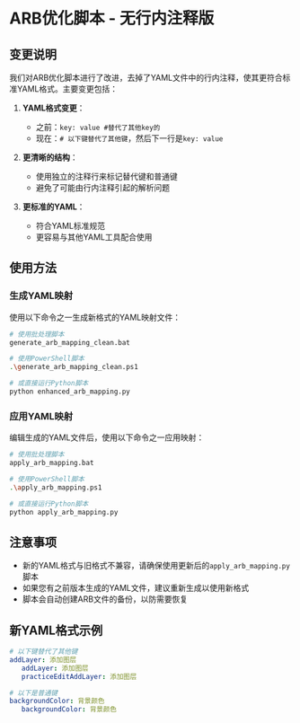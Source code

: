 # ARB优化脚本 - 无行内注释版

## 变更说明

我们对ARB优化脚本进行了改进，去掉了YAML文件中的行内注释，使其更符合标准YAML格式。主要变更包括：

1. **YAML格式变更**：
   - 之前：`key: value #替代了其他key的`
   - 现在：`# 以下键替代了其他键`，然后下一行是`key: value`

2. **更清晰的结构**：
   - 使用独立的注释行来标记替代键和普通键
   - 避免了可能由行内注释引起的解析问题

3. **更标准的YAML**：
   - 符合YAML标准规范
   - 更容易与其他YAML工具配合使用

## 使用方法

### 生成YAML映射

使用以下命令之一生成新格式的YAML映射文件：

```bash
# 使用批处理脚本
generate_arb_mapping_clean.bat

# 使用PowerShell脚本
.\generate_arb_mapping_clean.ps1

# 或直接运行Python脚本
python enhanced_arb_mapping.py
```

### 应用YAML映射

编辑生成的YAML文件后，使用以下命令之一应用映射：

```bash
# 使用批处理脚本
apply_arb_mapping.bat

# 使用PowerShell脚本
.\apply_arb_mapping.ps1

# 或直接运行Python脚本
python apply_arb_mapping.py
```

## 注意事项

- 新的YAML格式与旧格式不兼容，请确保使用更新后的`apply_arb_mapping.py`脚本
- 如果您有之前版本生成的YAML文件，建议重新生成以使用新格式
- 脚本会自动创建ARB文件的备份，以防需要恢复

## 新YAML格式示例

```yaml
# 以下键替代了其他键
addLayer: 添加图层
   addLayer: 添加图层
   practiceEditAddLayer: 添加图层

# 以下是普通键
backgroundColor: 背景颜色
   backgroundColor: 背景颜色
```
